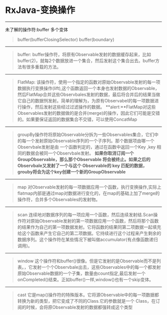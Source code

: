 # RxJava-变换操作


---

未了解的操作符:buffer 多个变体
>buffer(bufferClosingSelector)
buffer(boundary)


----------

>buffer:
buffer操作符，将原有Observable发射的数据缓存起来，比如buffer(2)，就每2个数据放进一个集合，然后发射这个集合出去。buffer方法有很多重载的方法。


----------
>FlatMap: 该操作符，使用一个指定的函数对原始Observable发射的每一项数据执行变换操作(lift),这个函数返回一个本身也发射数据的Observable，然后FlatMap合并这些Observbales发射的数据，最后将合并后的结果当做它自己的数据㤡发射。简单的理解为，为原有Observabel的每一项数据进行操作，然后发射这些经过过滤操作的数据。
**alert:**FlatMap对这些Observables发射的数据做的是合并(merge)的操作，因此它们可能是交错的。如果要保证返回的数据集合不交错，可以使用ConcatMap


----------
>groupBy操作符将原始Observable分拆为一些Observables集合，它们中的每一个发射原始Observable序列的一个子序列。那个数据项由哪一个Observbale发射是由 一个函数判定的，通过在函数中返回一个Key ,key 相同的数据会被同一个Observbale发射。
**如果你取消订阅一个 GroupObservable，那么那个Observable 将会被终止。如果之后的Observbale又发射了一个与这个 Observable的 key 匹配的数据，grouby将会为这个key创建一个新的GroupObservable**


----------
>map
对Observable发射的每一项数据应用一个函数，执行变换操作,实际上flatmap内部是通过map对数据进行变化的，在map的基础上加了merge的操作符，合并多个Observables的发射物。


----------
>scan
连续地对数据序列的每一项应用一个函数，然后连续发射结.Scan操作符对原始Observable发射的第一项数据应用一个函数，然后将那个函数的结果作为自己的第一项数据发射。它将函数的结果同第二项数据一起填充给这个函数来产生它自己的第二项数据。它持续进行这个过程来产生剩余的数据序列。这个操作符在某些情况下被叫做accumulator(有点像函数递归调用)。


----------
>window
这个操作符和buffer()很像。但是它发射的是Observable而不是列表。，它发射一个个Observbale出去，这些Observables中的每一个都发射原始Observable数据的一个子集，数量由count指定,最后发射一个onCompleted()结束。正如buffer()一样,window()也有一个skip变体。


----------
>cast
它是map()操作符的特殊版本。它将源Observable中的每一项数据都转换为新的类型，把它变成了不同的Class.它的参数就是一个 Class，在订阅的时候，会将原Observable发射的数据都强转成这个类型



